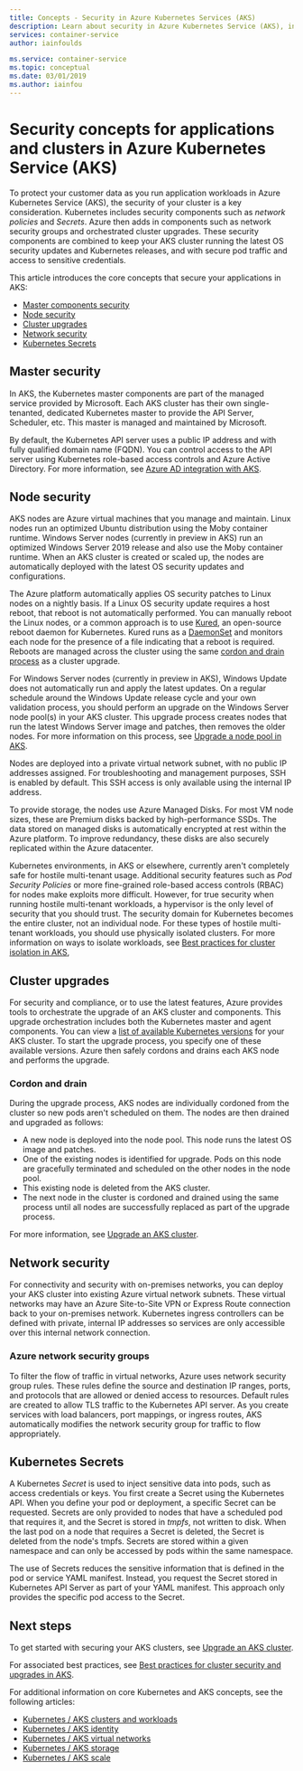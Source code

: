 ```yaml
---
title: Concepts - Security in Azure Kubernetes Services (AKS)
description: Learn about security in Azure Kubernetes Service (AKS), including master and node communication, network policies, and Kubernetes secrets.
services: container-service
author: iainfoulds

ms.service: container-service
ms.topic: conceptual
ms.date: 03/01/2019
ms.author: iainfou
---
```


# Security concepts for applications and clusters in Azure Kubernetes Service (AKS)

To protect your customer data as you run application workloads in Azure Kubernetes Service (AKS), the security of your cluster is a key consideration. Kubernetes includes security components such as *network policies* and *Secrets*. Azure then adds in components such as network security groups and orchestrated cluster upgrades. These security components are combined to keep your AKS cluster running the latest OS security updates and Kubernetes releases, and with secure pod traffic and access to sensitive credentials.

This article introduces the core concepts that secure your applications in AKS:

- [Master components security](#master-security)
- [Node security](#node-security)
- [Cluster upgrades](#cluster-upgrades)
- [Network security](#network-security)
- [Kubernetes Secrets](#kubernetes-secrets)

## Master security

In AKS, the Kubernetes master components are part of the managed service provided by Microsoft. Each AKS cluster has their own single-tenanted, dedicated Kubernetes master to provide the API Server, Scheduler, etc. This master is managed and maintained by Microsoft.

By default, the Kubernetes API server uses a public IP address and with fully qualified domain name (FQDN). You can control access to the API server using Kubernetes role-based access controls and Azure Active Directory. For more information, see [Azure AD integration with AKS][aks-aad].

## Node security

AKS nodes are Azure virtual machines that you manage and maintain. Linux nodes run an optimized Ubuntu distribution using the Moby container runtime. Windows Server nodes (currently in preview in AKS) run an optimized Windows Server 2019 release and also use the Moby container runtime. When an AKS cluster is created or scaled up, the nodes are automatically deployed with the latest OS security updates and configurations.

The Azure platform automatically applies OS security patches to Linux nodes on a nightly basis. If a Linux OS security update requires a host reboot, that reboot is not automatically performed. You can manually reboot the Linux nodes, or a common approach is to use [Kured][kured], an open-source reboot daemon for Kubernetes. Kured runs as a [DaemonSet][aks-daemonsets] and monitors each node for the presence of a file indicating that a reboot is required. Reboots are managed across the cluster using the same [cordon and drain process](#cordon-and-drain) as a cluster upgrade.

For Windows Server nodes (currently in preview in AKS), Windows Update does not automatically run and apply the latest updates. On a regular schedule around the Windows Update release cycle and your own validation process, you should perform an upgrade on the Windows Server node pool(s) in your AKS cluster. This upgrade process creates nodes that run the latest Windows Server image and patches, then removes the older nodes. For more information on this process, see [Upgrade a node pool in AKS][nodepool-upgrade].

Nodes are deployed into a private virtual network subnet, with no public IP addresses assigned. For troubleshooting and management purposes, SSH is enabled by default. This SSH access is only available using the internal IP address.

To provide storage, the nodes use Azure Managed Disks. For most VM node sizes, these are Premium disks backed by high-performance SSDs. The data stored on managed disks is automatically encrypted at rest within the Azure platform. To improve redundancy, these disks are also securely replicated within the Azure datacenter.

Kubernetes environments, in AKS or elsewhere, currently aren't completely safe for hostile multi-tenant usage. Additional security features such as *Pod Security Policies* or more fine-grained role-based access controls (RBAC) for nodes make exploits more difficult. However, for true security when running hostile multi-tenant workloads, a hypervisor is the only level of security that you should trust. The security domain for Kubernetes becomes the entire cluster, not an individual node. For these types of hostile multi-tenant workloads, you should use physically isolated clusters. For more information on ways to isolate workloads, see [Best practices for cluster isolation in AKS][cluster-isolation],

## Cluster upgrades

For security and compliance, or to use the latest features, Azure provides tools to orchestrate the upgrade of an AKS cluster and components. This upgrade orchestration includes both the Kubernetes master and agent components. You can view a [list of available Kubernetes versions](supported-kubernetes-versions.md) for your AKS cluster. To start the upgrade process, you specify one of these available versions. Azure then safely cordons and drains each AKS node and performs the upgrade.

### Cordon and drain

During the upgrade process, AKS nodes are individually cordoned from the cluster so new pods aren't scheduled on them. The nodes are then drained and upgraded as follows:

- A new node is deployed into the node pool. This node runs the latest OS image and patches.
- One of the existing nodes is identified for upgrade. Pods on this node are gracefully terminated and scheduled on the other nodes in the node pool.
- This existing node is deleted from the AKS cluster.
- The next node in the cluster is cordoned and drained using the same process until all nodes are successfully replaced as part of the upgrade process.

For more information, see [Upgrade an AKS cluster][aks-upgrade-cluster].

## Network security

For connectivity and security with on-premises networks, you can deploy your AKS cluster into existing Azure virtual network subnets. These virtual networks may have an Azure Site-to-Site VPN or Express Route connection back to your on-premises network. Kubernetes ingress controllers can be defined with private, internal IP addresses so services are only accessible over this internal network connection.

### Azure network security groups

To filter the flow of traffic in virtual networks, Azure uses network security group rules. These rules define the source and destination IP ranges, ports, and protocols that are allowed or denied access to resources. Default rules are created to allow TLS traffic to the Kubernetes API server. As you create services with load balancers, port mappings, or ingress routes, AKS automatically modifies the network security group for traffic to flow appropriately.

## Kubernetes Secrets

A Kubernetes *Secret* is used to inject sensitive data into pods, such as access credentials or keys. You first create a Secret using the Kubernetes API. When you define your pod or deployment, a specific Secret can be requested. Secrets are only provided to nodes that have a scheduled pod that requires it, and the Secret is stored in *tmpfs*, not written to disk. When the last pod on a node that requires a Secret is deleted, the Secret is deleted from the node's tmpfs. Secrets are stored within a given namespace and can only be accessed by pods within the same namespace.

The use of Secrets reduces the sensitive information that is defined in the pod or service YAML manifest. Instead, you request the Secret stored in Kubernetes API Server as part of your YAML manifest. This approach only provides the specific pod access to the Secret.

## Next steps

To get started with securing your AKS clusters, see [Upgrade an AKS cluster][aks-upgrade-cluster].

For associated best practices, see [Best practices for cluster security and upgrades in AKS][operator-best-practices-cluster-security].

For additional information on core Kubernetes and AKS concepts, see the following articles:

- [Kubernetes / AKS clusters and workloads][aks-concepts-clusters-workloads]
- [Kubernetes / AKS identity][aks-concepts-identity]
- [Kubernetes / AKS virtual networks][aks-concepts-network]
- [Kubernetes / AKS storage][aks-concepts-storage]
- [Kubernetes / AKS scale][aks-concepts-scale]

<!-- LINKS - External -->
[kured]: https://github.com/weaveworks/kured
[kubernetes-network-policies]: https://kubernetes.io/docs/concepts/services-networking/network-policies/

<!-- LINKS - Internal -->
[aks-daemonsets]: concepts-clusters-workloads.md#daemonsets
[aks-upgrade-cluster]: upgrade-cluster.md
[aks-aad]: aad-integration.md
[aks-concepts-clusters-workloads]: concepts-clusters-workloads.md
[aks-concepts-identity]: concepts-identity.md
[aks-concepts-scale]: concepts-scale.md
[aks-concepts-storage]: concepts-storage.md
[aks-concepts-network]: concepts-network.md
[cluster-isolation]: operator-best-practices-cluster-isolation.md
[operator-best-practices-cluster-security]: operator-best-practices-cluster-security.md
[nodepool-upgrade]: use-multiple-node-pools.md#upgrade-a-node-pool
